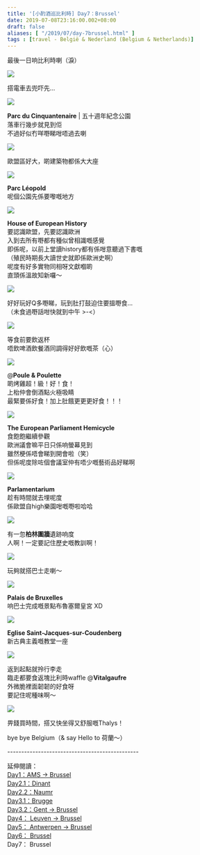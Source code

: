 ```yaml
---
title: '[小酌酒巡比利時] Day7：Brussel'
date: 2019-07-08T23:16:00.002+08:00
draft: false
aliases: [ "/2019/07/day-7brussel.html" ]
tags : [travel - België & Nederland (Belgium & Netherlands)]
---
```


最後一日响比利時喇（淚）  

![](https://zehxww.ch.files.1drv.com/y4mRco1a-Z-a1qn8zXN-SmovhBQfLOkec9XBv_lGdgKsmlz0qq6h4DuscQRf_TUWwYKTtR7nEhwvYCIHub0l4At42WTtOvWQp_DvzoWiRwFkXEzvB8bVF3L7bFZZ-Pex1v_18vM43kEU5bIsDJW0iV3qRgwhqX8eQyRjGPGXZtaS4WPHB9zc8BY7bAXfs9rctV-TgM_gmilpXj0t0yA5UwiAA?width=660&height=495&cropmode=none)

搭電車去兜吓先...  

![](https://aohxww.ch.files.1drv.com/y4mYgJkotq1CzYuWfW--TRmVy4T8USyNaTH0hpKMrxRRHMspBP13ULYItAS9wWKUB5i8d5mbnhRZ0aPvtSiiH07GhOW-KEZeyKcKFPys5Ap3mcTgU6ZRQbmHP23nRzTxOuD_1227TXWtg_s_WK4mpfdum94FpDkdzd6qyxtPJdjNrTKo-khD9aRKSevxc5-zr_D6Mkfs_tCKHjRlezvJxItAA?width=660&height=495&cropmode=none)

**Parc du Cinquantenaire** | 五十週年紀念公園  
落車行幾步就見到佢  
不過好似冇咩嘢睇咁唔過去喇  

![](https://yogouq.ch.files.1drv.com/y4mU4iIhs0wwh2mgcoxjKrozKAIzr7YseNRUpXVIaREwfw3ZXvNmSl3n5m_NGurlaet9CQpsEO6Qnw03MO9BaTfarycuUuk4zaWsan3o3eZEyBHVbLq30ba984V0ftZpDqVoiZGWTlvy8MNOQfXeQvXSnzlU_FmHOyP2fJr3144G-obx539zlJvfjebMSGuYSdKBqRo922rj8RfCISZLZ9GMA?width=660&height=495&cropmode=none)

歐盟區好大，啲建築物都係大大座  

![](https://zogouq.ch.files.1drv.com/y4m-TLwINoeSZzT_GqLBLpiMMJbYST4U_TBX63LXUdMhfSBm1vOi0q4b_wkeViZoh34PYc-j8k7aXIYx3l7zuoi-OhSD0KqkNNMNcE4MkcItMUPONtcQ0E-t1h8EYutY7urpzh9lJqudpoLrNxW7LlBKsJzfAJVpZrteJ1rbmw3Cw-IYSEm-JHXK45D-FdJCNEXRFm7YJDanXpCDM-r1JM7GQ?width=660&height=495&cropmode=none)

**Parc Léopold**  
呢個公園先係要嚟嘅地方  

![](https://apgouq.ch.files.1drv.com/y4m3RzMQlDmM2aJZvoJpJAraYMqzsGrsckjQCrvc_kLpvAUg9x_LWkEApU0nmhcbHMHMuSl1w8DXqR-LRimQdOqhrw8xGY10qok6mynjRoFkZ9Ol-8ukF5rvRFAKNMJLZQj85A9HIq79P3SDLIaaeYocEGhlp0sb4e7r9oQ97GaEnhbc9_bU5lupJsFsazSKmBzr5St0cWRYAtLO3zP8u27-Q?width=660&height=495&cropmode=none)

**House of European History**  
要認識歐盟，先要認識歐洲  
入到去所有嘢都有種似曾相識嘅感覺  
即係呢，以前上堂讀history都有係咁意聽過下書嘅  
（殖民時期長大讀世史就即係歐洲史啊）  
呢度有好多實物同相呀文獻嗰啲  
直頭係溫故知新囉～  

![](https://aogouq.ch.files.1drv.com/y4m9lknF-vK_Sa6GVmrjBC0yxl5_eNdE5XFqMI5AHgby-qD-vSG2ZxoopcmLh_OvBIK7WkK7NfKzbU3HC0dITKWXTCzYOpQN-h-2opvoETt9TEBYamjs5rsNaEDBirixAY51KsFdjO_Ctg7yUWyJgP0QAQmzrTdtRthEko7nMtH3UjXjPt-r9Og_mgPIJri4U_9mxWXpUGmKEnMRn3DHttlzw?width=660&height=495&cropmode=none)

好好玩好Q多嘢睇，玩到肚打鼓迫住要搵嘢食...  
（未食過嘢話咁快就到中午 >-<）  

![](https://apinra.ch.files.1drv.com/y4mUUIfKzqZPNfhT5hw6c1cQnzaLNEAdzVEg6LPCSWrXcH0VKjMHteaf_bCzyPGLPYug5EMJyJ9p9cLC0GR4Mb6IsiJYrztSDtEWSYOUmz4xSC9_tGimQghd94Uscr8g3i03ZtsBcReYeM1pno9qhRIChLqwCwHip8G1s-D3xXsdEDYqPpmuV0Ed2xGlv9ljF-iRgljYm_KtJOWFzGjyTFNyg?width=660&height=495&cropmode=none)

等食前要飲返杯  
唔飲啤酒飲餐酒同調得好好飲嘅茶（心）  

![](https://auinra.ch.files.1drv.com/y4mNVH8CZLeSfxerCeNGe36hjI7QkCKN9FJHcXO6gP3JRNwSe8-ZBaFLBoXi0RqJdT4-PZ24s9rgtmF3LfHW2_UtYUOtvjQo5lm76Q03QeZz-UfcmLYUXuXa1saLvhIIWOzcuR3TbtF32QzPU3Ph9Xe8CYshF54x8Ma1sd3SQsPSq28Ho_69VQCLdEwzd4zf0JtozNGOwl0Kcia0zWkJLncFg?width=660&height=495&cropmode=none)

@**Poule & Poulette**  
啲烤雞超！級！好！食！  
上枱仲會倒酒點火極吸睛  
最緊要係好食！加上肚餓更更更好食！！！  

![](https://moqqtw.ch.files.1drv.com/y4mClwNTIgnWiV6HQ6Fp_xeMuSTXKfNcHlvNEuv-Ap9ksfP12eVMkaW_PeNkeWJxH4vAQAx5alhfEfjvvtvvHcljXR6j_EU21CTzy8OodZj_XgS_Aua5WSe6u2fF2eYanro8ehbX5com6bx6EHdmhKJOyDETrmDkT1hzYaG9rl6PdMoSRi9-F2JQMP1wpzJIfvL0SpESs5m96L36l3wIi-7mA?width=660&height=495&cropmode=none)

**The European Parliament Hemicycle**  
食飽飽繼續參觀  
歐洲議會嘛平日只係响螢幕見到  
雖然梗係唔會睇到開會啦（笑）  
但係呢度除咗個會議室仲有唔少嘅藝術品好睇啊  

![](https://mypoug.ch.files.1drv.com/y4mc2-tG2JmBeU6SYmQWo28qXyLGAZQdkpcarzQuubL36wki4yW-xwP1-4MWhpjYbc4FqN37Hl3F_kXto-9Um1_o5iSE8LY1z_WMvmiwGEwcRy2NG6qSwGOd6WnxysRs4FB-JzxXYZwvItOsS3XW0FdN4ducBuZSMq-bqW5kLuPwEwI-ziZDWjgpqld1bmUs5MYryVnlL4_DNnKfByuFs24Yw?width=660&height=495&cropmode=none)

**Parlamentarium**  
趁有時間就去埋呢度  
係歐盟自high樂園咁嘅嘢啦哈哈  

![](https://lopoug.ch.files.1drv.com/y4mZGmgwuAFgW6gOBAVbzWeyhrD23ribE8ZKCltg18VQItRcjRIPzWNeaq42DxVn_C0M8FzyroyRVP0Mkp1dUJ-s4WqRui9hFLR797ifMUe4r1q6DwvhA1gTK5HowgQv_YMGZ8M6-VteBtyzDAxp1kMRb14Klc2SQta1VUrH8rNZLC7Wx5mctzwh1uIOn3BaJ8qoTdgr8wltEJJ3aWlqwRUmA?width=495&height=660&cropmode=none)

有一忽**柏林圍牆**遺跡响度  
人啊！一定要記住歷史嘅教訓啊！  

![](https://lyrnrq.ch.files.1drv.com/y4mK6GIuBJ8Dz0FDCbdaG3GxeVCYAjlVavx5By_NwvIR1TtRIUPKNmF1lXSCkIsyGVKqOa1WE1rP7XQREV9uRdirZ0GpjrS_iJTuJVGT64rIVAVwuDi6v4YDkbaQZDzIPzGJdN3erTCJl89n8FIVwseWmPH9nB2haWhjcGTOc5J0o1xomsnzIQKydnYpiSC4gdXmWeEeOCwKWArlqDG-yYFEw?width=660&height=495&cropmode=none)

玩夠就搭巴士走喇～  

![](https://myrnrq.ch.files.1drv.com/y4mNmENPoFxOrJ65lBngAnhEc-M-G2yfGg_IsfMjzIolLEJ8OIce8O6tvEJ2AqKmmubpZhlOWMR8SEutBKKyzkjVlB41VpzdVuSiuhDrC6QVPHvWMsyB2P7GyFgCYfyzZoiULIQPBFyV7ohZmatxofYLaN07lpOHxnham_ERLtsE3cvM19lc4YNbI_9VqBUumzZ4OXaOZueS5mxDBOys7KGGw?width=660&height=495&cropmode=none)

**Palais de Bruxelles**  
响巴士完成嘅景點布魯塞爾皇宮 XD  

![](https://moqeow.ch.files.1drv.com/y4m742mKGoZighhLxwTHRBnNfMJJXBS1KriGXynJ0qIAV4ChMrEQUOHHt5tLBNMYgnaSzomRcZe8VRIsq4-bvmxU2BTx5PtcSFR9xPnf6cqVA8wW3mFeOc3l3t4w7HCIBLaYe55NNAM0hRHER54IzOY4u8j6cGO3UebDNXn4_zSjyBbNzOCukyRnOz8tqyqI0UUoIcMG2SxBJeWyHjFvd83LQ?width=660&height=495&cropmode=none)

**Eglise Saint-Jacques-sur-Coudenberg**  
新古典主義嘅教堂一座  

![](https://loodlw.ch.files.1drv.com/y4mK2mv4wcicGGidzPDgH5nflBG4z-ePTontVZULmvBWsH3TgfpTrRaa_FdV63c2jSIZBb7I5atybHZe96_REdi6hbGOa9r-gCLs2e3-1jxBsXfrTwBu-QDMDTH1lvRoNUGnCA3Zs4sJaX13W-xG29QA12MKT2Yda86UX7fPl7Ab1f19JAZGMJ4yHGgtoM54CboJZWq797Hz_MQ36p4q-JZug?width=660&height=495&cropmode=none)

返到起點就拎行李走  
臨走都要食返塊比利時waffle @**Vitalgaufre**  
外微脆裡面韌韌的好食呀  
要記住呢種味啊～  

![](https://lyodlw.ch.files.1drv.com/y4mCcGx8VX1I8U2U5HVTi1o1EUTJdqmQ6PzxcCwURbd0J2oLUzUAKIdKe0lBTnuf7RebDtBQXl9bXonvlVRDs_AsIqMqWyDs2kThe_qgqH_B30XOwJVWyUx_1wSP-CRQ_NRgreM8072S3zIyIbUFYoR_mLrHcsfgdbxK_ixHPjezOQ8PyUU_qhuvU-Qhxs-DMCN8Qrx40Bppy4FrU7xr0SPeA?width=660&height=495&cropmode=none)

畀錢買時間，搭又快坐得又舒服嘅Thalys！  
  
  
bye bye Belgium（& say Hello to 荷蘭～）  
  
  
\-----------------------------------------------  
  
延伸閱讀：  
[Day1：AMS → Brussel](https://www.hidie.net/2019/05/day-1ams-brussel.html)  
[Day2.1：Dinant](https://www.hidie.net/2019/05/day-21dinant.html)  
[Day2.2：Naumr](https://www.hidie.net/2019/05/day-22naumr.html)  
[Day3.1：Brugge](https://www.hidie.net/2019/05/day-31brugge.html)  
[Day3.2：Gent → Brussel](https://www.hidie.net/2019/06/day-32gent-brussel.html)  
[Day4： Leuven → Brussel](https://www.hidie.net/2019/06/day-41leuven.html)  
[Day5： Antwerpen → Brussel](https://www.hidie.net/2019/06/day-5antwerpen-brussel.html)  
[Day6： Brussel](https://www.hidie.net/2019/07/day-6brussel.html)  
Day7： Brussel